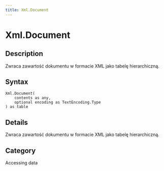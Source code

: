 ```yaml
---
title: Xml.Document
---
```


# Xml.Document


## Description

Zwraca zawartość dokumentu w formacie XML jako tabelę hierarchiczną.


## Syntax

```powerquery
Xml.Document(
    contents as any,
    optional encoding as TextEncoding.Type
) as table
```


## Details

Zwraca zawartość dokumentu w formacie XML jako tabelę hierarchiczną.



## Category
Accessing data
